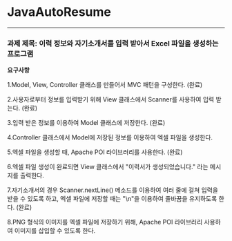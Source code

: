 # JavaAutoResume

---

### 과제 제목: 이력 정보와 자기소개서를 입력 받아서 Excel 파일을 생성하는 프로그램


**요구사항**

1.Model, View, Controller 클래스를 만들어서 MVC 패턴을 구성한다. (완료)

2.사용자로부터 정보를 입력받기 위해 View 클래스에서 Scanner를 사용하여 입력 받는다. (완료)

3.입력 받은 정보를 이용하여 Model 클래스에 저장한다. (완료)

4.Controller 클래스에서 Model에 저장된 정보를 이용하여 엑셀 파일을 생성한다.

5.엑셀 파일을 생성할 때, Apache POI 라이브러리를 사용한다. (완료)

6.엑셀 파일 생성이 완료되면 View 클래스에서 "이력서가 생성되었습니다." 라는 메시지를 출력한다.

7.자기소개서의 경우 Scanner.nextLine() 메소드를 이용하여 여러 줄에 걸쳐 입력을 받을 수 있도록 하고, 엑셀 파일에 저장할 때는 "\n"을 이용하여 줄바꿈을 유지하도록 한다. (완료)

8.PNG 형식의 이미지를 엑셀 파일에 저장하기 위해, Apache POI 라이브러리 사용하여 이미지를 삽입할 수 있도록 한다.


